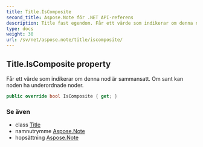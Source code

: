 ```yaml
---
title: Title.IsComposite
second_title: Aspose.Note för .NET API-referens
description: Title fast egendom. Får ett värde som indikerar om denna nod är sammansatt. Om sant kan noden ha underordnade noder.
type: docs
weight: 30
url: /sv/net/aspose.note/title/iscomposite/
---
```

## Title.IsComposite property

Får ett värde som indikerar om denna nod är sammansatt. Om sant kan noden ha underordnade noder.

```csharp
public override bool IsComposite { get; }
```

### Se även

* class [Title](../)
* namnutrymme [Aspose.Note](../../title/)
* hopsättning [Aspose.Note](../../../)


